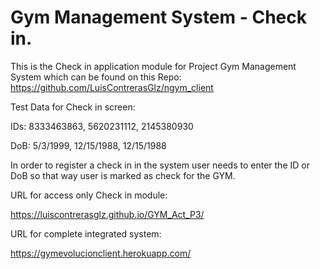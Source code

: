 # Gym Management System - Check in.

This is the Check in application module for Project Gym Management System which can be found on this Repo: https://github.com/LuisContrerasGlz/ngym_client

Test Data for Check in screen:

IDs: 8333463863, 5620231112, 2145380930

DoB: 5/3/1999, 12/15/1988, 12/15/1988

In order to register a check in in the system user needs to enter the ID or DoB so that way user is marked as check for the GYM.

URL for access only Check in module: 

https://luiscontrerasglz.github.io/GYM_Act_P3/

URL for complete integrated system:

https://gymevolucionclient.herokuapp.com/





